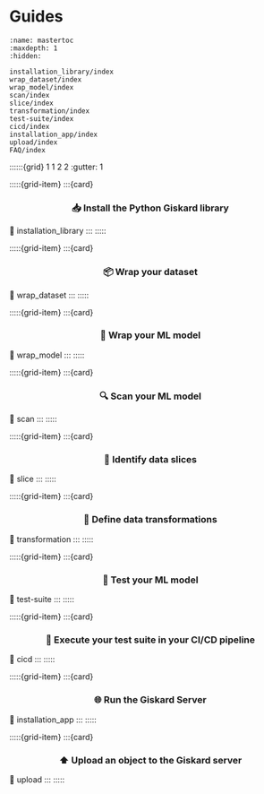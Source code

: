 # Guides

```{toctree}
:name: mastertoc
:maxdepth: 1
:hidden:

installation_library/index
wrap_dataset/index
wrap_model/index
scan/index
slice/index
transformation/index
test-suite/index
cicd/index
installation_app/index
upload/index
FAQ/index
```

::::::{grid} 1 1 2 2
:gutter: 1

:::::{grid-item}
:::{card} <h3><center>📥 Install the Python Giskard library</center></h3>
:link: installation_library
:::
:::::

:::::{grid-item}
:::{card} <h3><center>📦 Wrap your dataset</center></h3>
:link: wrap_dataset
:::
:::::

:::::{grid-item}
:::{card} <h3><center>🎁 Wrap your ML model</center></h3>
:link: wrap_model
:::
:::::

:::::{grid-item}
:::{card} <h3><center>🔍 Scan your ML model</center></h3>
:link: scan
:::
:::::

:::::{grid-item}
:::{card} <h3><center>🔪 Identify data slices</center></h3>
:link: slice
:::
:::::

:::::{grid-item}
:::{card} <h3><center>🔄 Define data transformations</center></h3>
:link: transformation
:::
:::::

:::::{grid-item}
:::{card} <h3><center>🧪 Test your ML model</center></h3>
:link: test-suite
:::
:::::

:::::{grid-item}
:::{card} <h3><center>🚀 Execute your test suite in your CI/CD pipeline</center></h3>
:link: cicd
:::
:::::

:::::{grid-item}
:::{card} <h3><center>🌐 Run the Giskard Server</center></h3>
:link: installation_app
:::
:::::

:::::{grid-item}
:::{card} <h3><center>⬆️ Upload an object to the Giskard server</center></h3>
:link: upload
:::
:::::






